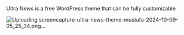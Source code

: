 Ultra News is a free WordPress theme that can be fully customizable

![Uploading screencapture-ultra-news-theme-mustafa-2024-10-09-05_25_34.png…]()
